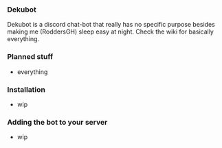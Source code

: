 ### Dekubot
Dekubot is a discord chat-bot that really has no specific purpose besides making me (RoddersGH) sleep easy at night.
Check the wiki for basically everything.

### Planned stuff

* everything

### Installation

* wip

### Adding the bot to your server

* wip
